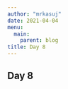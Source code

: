 ```yaml
---
author: "mrkasuj"
date: 2021-04-04
menu:
  main:
    parent: blog
title: Day 8
---
```



## Day 8


